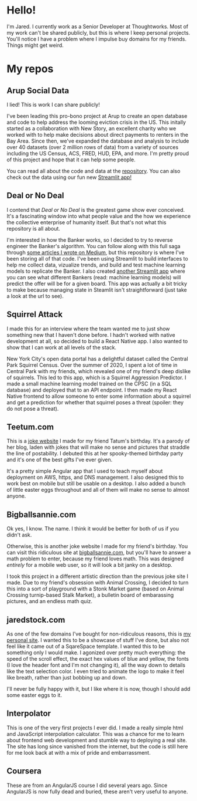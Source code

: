 # Hello!
I'm Jared. I currently work as a Senior Developer at Thoughtworks. Most of my work can't be shared publicly, but this is where I keep personal projects. You'll notice I have a problem where I impulse buy domains for my friends. Things might get weird. 


# My repos
## Arup Social Data
I lied! This is work I can share publicly!

I've been leading this pro-bono project at Arup to create an open database and code to help address the looming eviction crisis in the US. This initally started as a collaboration with New Story, an excellent charity who we worked with to help make decisions about direct payments to renters in the Bay Area. Since then, we've expanded the database and analysis to include over 40 datasets (over 2 million rows of data) from a variety of sources including the US Census, ACS, FRED, HUD, EPA, and more. I'm pretty proud of this project and hope that it can help some people. 

You can read all about the code and data at the [repository](https://github.com/arup-group/social-data). You can also check out the data using our fun new [Streamlit app!](https://share.streamlit.io/arup-group/social-data/run.py)

## Deal or No Deal
I contend that _Deal or No Deal_ is the greatest game show ever conceived. It's a fascinating window into what people value and the how we experience the collective enterprise of humanity itself. But that's not what this repository is all about. 

I'm interested in how the Banker works, so I decided to try to reverse engineer the Banker's algorithm. You can follow along with this full saga through [some articles I wrote on Medium](https://towardsdatascience.com/i-figured-out-how-deal-or-no-deal-works-kind-of-875e63a8cef6), but this repository is where I've been storing all of that code. I've been using Streamlit to build interfaces to help me collect data, vizualize trends, and build and test machine learning models to replicate the Banker. I also created [another Streamlit app](https://share.streamlit.io/jstock29/dealnodeal/main/app.py) where you can see what different Bankers (read: machine learning models) will predict the offer will be for a given board. This app was actually a bit tricky to make because managing state in Steamlit isn't straightforward (just take a look at the url to see).

## Squirrel Attack
I made this for an interview where the team wanted me to just show something new that I haven't done before. I hadn't worked with native development at all, so decided to build a React Native app. I also wanted to show that I can work at all levels of the stack.

New York City's open data portal has a delightful dataset called the Central Park Squirrel Census. Over the summer of 2020, I spent a lot of time in Central Park with my friends, which revealed one of my friend's deep dislike of squirrels. This led to this app, which is a Squirrel Aggression Predictor. I made a small machine learning model trained on the CPSC (in a SQL database) and deployed that to an API endpoint. I then made my React Native frontend to allow someone to enter some information about a squirrel and get a prediction for whether that squirrel poses a threat (spoiler: they do not pose a threat). 

## Teetum.com
This is a [joke website](https://teetum.com/blog) I made for my friend Tatum's birthday. It's a parody of her blog, laden with jokes that will make no sense and pictures that straddle the line of postability. I debuted this at her spooky-themed birthday party and it's one of the best gifts I've ever given.

It's a pretty simple Angular app that I used to teach myself about deployment on AWS, https, and DNS management. I also designed this to work best on mobile but still be usable on a desktop. I also added a bunch of little easter eggs throughout and all of them will make no sense to almost anyone. 

## Bigballsannie.com
Ok yes, I know. The name. I think it would be better for both of us if you didn't ask. 

Otherwise, this is another joke website I made for my friend's birthday. You can visit this ridiculous site at [bigballsannie.com](https://bigballsannie.com/), but you'll have to answer a math problem to enter, because my friend loves math. This was designed _entirely_ for a mobile web user, so it will look a bit janky on a desktop. 

I took this project in a different artistic direction than the previous joke site I made. Due to my friend's obsession with Animal Crossing, I decided to turn this into a sort of playground with a Stonk Market game (based on Animal Crossing turnip-based Stalk Market), a bulletin board of embarassing pictures, and an endless math quiz.

## jaredstock.com
As one of the few domains I've bought for non-ridiculous reasons, this is [my personal site](https://jaredstock.com). I wanted this to be a showcase of stuff I've done, but also not feel like it came out of a SqareSpace template. I wanted this to be something only I would make. I agonized over pretty much everything: the speed of the scroll effect, the exact hex values of blue and yellow, the fonts (I love the header font and I'm not changing it), all the way down to details like the text selection color. I even tried to animate the logo to make it feel like breath, rather than just bobbing up and down. 

I'll never be fully happy with it, but I like where it is now, though I should add some easter eggs to it. 

## Interpolator
This is one of the very first projects I ever did. I made a really simple html and JavaScript interpolation calculator. This was a chance for me to learn about frontend web development and stumble way to deploying a real site. The site has long since vanished from the internet, but the code is still here for me look back at with a mix of pride and embarrassment. 

## Coursera
These are from an AngularJS course I did several years ago. Since AngularJS is now fully dead and buried, these aren't very useful to anyone.
